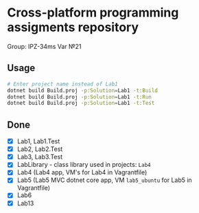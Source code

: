 # Cross-platform programming assigments repository
Group: IPZ-34ms Var №21

## Usage
```sh
# Enter project name instead of Lab1
dotnet build Build.proj -p:Solution=Lab1 -t:Build
dotnet build Build.proj -p:Solution=Lab1 -t:Run
dotnet build Build.proj -p:Solution=Lab1 -t:Test

```

## Done
- [x] Lab1, Lab1.Test
- [x] Lab2, Lab2.Test
- [x] Lab3, Lab3.Test
- [x] LabLibrary - class library used in projects: `Lab4`
- [x] Lab4 (Lab4 app, VM's for Lab4 in Vagrantfile)
- [x] Lab5 (Lab5 MVC dotnet core app, VM `lab5_ubuntu` for Lab5 in Vagrantfile)
- [x] Lab6
- [x] Lab13
